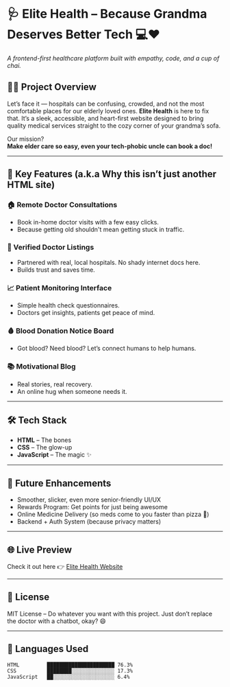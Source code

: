 # 🩺 Elite Health – Because Grandma Deserves Better Tech 💻❤️


*A frontend-first healthcare platform built with empathy, code, and a cup of chai.*

## 👵🏽 Project Overview

Let’s face it — hospitals can be confusing, crowded, and not the most comfortable places for our elderly loved ones. **Elite Health** is here to fix that. It’s a sleek, accessible, and heart-first website designed to bring quality medical services straight to the cozy corner of your grandma’s sofa.

Our mission?  
**Make elder care so easy, even your tech-phobic uncle can book a doc!**

---

## 🚨 Key Features (a.k.a Why this isn’t just another HTML site)

### 🏠 Remote Doctor Consultations
- Book in-home doctor visits with a few easy clicks.
- Because getting old shouldn't mean getting stuck in traffic.

### 🏥 Verified Doctor Listings
- Partnered with real, local hospitals. No shady internet docs here.
- Builds trust and saves time.

### 📈 Patient Monitoring Interface
- Simple health check questionnaires.
- Doctors get insights, patients get peace of mind.

### 🩸 Blood Donation Notice Board
- Got blood? Need blood? Let’s connect humans to help humans.

### 📚 Motivational Blog
- Real stories, real recovery.
- An online hug when someone needs it.

---

## 🛠️ Tech Stack

- **HTML** – The bones  
- **CSS** – The glow-up
- **JavaScript** – The magic ✨  

---

## 🚀  Future Enhancements

- Smoother, slicker, even more senior-friendly UI/UX  
- Rewards Program: Get points for just being awesome  
- Online Medicine Delivery (so meds come to you faster than pizza 🍕)  
- Backend + Auth System (because privacy matters)  
---

## 🌐 Live Preview

Check it out here 👉 [Elite Health Website](https://sara-1129.github.io/electroelites/)

---


## 📄 License

MIT License – Do whatever you want with this project. Just don’t replace the doctor with a chatbot, okay? 😄

---

## 🧬 Languages Used

```text
HTML         ██████████████████████ 76.3%
CSS          ████████░░░░░░░░░░░░░░ 17.3%
JavaScript   ██░░░░░░░░░░░░░░░░░░░░ 6.4%
